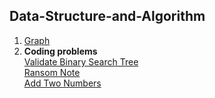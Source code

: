 ## Data-Structure-and-Algorithm
1. [Graph](https://github.com/tuantla80/Data-Structure-and-Algorithm/blob/master/Data%20structure%20and%20Algo.ipynb)  
2. <b>Coding problems</b>  
  [Validate Binary Search Tree](https://github.com/tuantla80/Data-Structure-and-Algorithm/blob/master/Validate%20BST.ipynb)  
  [Ransom Note](https://github.com/tuantla80/Data-Structure-and-Algorithm/blob/master/Ransom%20Note.ipynb)  
  [Add Two Numbers](https://github.com/tuantla80/Data-Structure-and-Algorithm/blob/master/Add%20two%20numbers.ipynb)
  
